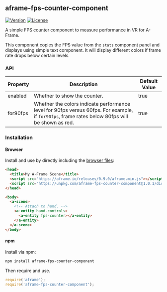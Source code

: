 ## aframe-fps-counter-component

[![Version](http://img.shields.io/npm/v/aframe-fps-counter-component.svg?style=flat-square)](https://npmjs.org/package/aframe-fps-counter-component)
[![License](http://img.shields.io/npm/l/aframe-fps-counter-component.svg?style=flat-square)](https://npmjs.org/package/aframe-fps-counter-component)

A simple FPS counter component to measure performance in VR for A-Frame.

This component copies the FPS value from the `stats` component panel and
displays using simple text component. It will display different colors if frame
rate drops below certain levels.

### API

| Property | Description                                                           | Default Value |
| -------- | -----------                                                           | ------------- |
| enabled  | Whether to show the counter.                                          | true          |
| for90fps | Whether the colors indicate performance level for 90fps versus 60fps. For example, if `for90fps`, frame rates below 80fps will be shown as red. | true          |

### Installation

#### Browser

Install and use by directly including the [browser files](dist):

```html
<head>
  <title>My A-Frame Scene</title>
  <script src="https://aframe.io/releases/0.9.0/aframe.min.js"></script>
  <script src="https://unpkg.com/aframe-fps-counter-component@1.0.1/dist/aframe-fps-counter-component.min.js"></script>
</head>

<body>
  <a-scene>
    <!-- Attach to hand. -->
    <a-entity hand-controls>
      <a-entity fps-counter></a-entity>
    </a-entity>
  </a-scene>
</body>
```

#### npm

Install via npm:

```bash
npm install aframe-fps-counter-component
```

Then require and use.

```js
require('aframe');
require('aframe-fps-counter-component');
```
